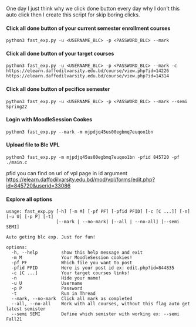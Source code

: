 
One day I just think why we click done button every day why I don't this auto click then I create this script for skip boring clicks.



#### Click all done button of your current semester enrollment courses
```
python3 fast_exp.py -u <USERNAME_BLC> -p <PASSWORD_BLC> --mark
```

#### Click all done button of your target courses 
```
python3 fast_exp.py -u <USERNAME_BLC> -p <PASSWORD_BLC> --mark -c https://elearn.daffodilvarsity.edu.bd/course/view.php?id=14226 https://elearn.daffodilvarsity.edu.bd/course/view.php?id=14314
```

#### Click all done button of pecifice semester
```
python3 fast_exp.py -u <USERNAME_BLC> -p <PASSWORD_BLC> --mark --semi Spring22
```

#### Login with MoodleSession Cookes
```
python3 fast_exp.py --mark -m mjpdjq45us00egbmq7euqoo1bn
```

#### Upload file to Blc VPL
```
python3 fast_exp.py -m mjpdjq45us00egbmq7euqoo1bn -pfid 845720 -pf ./main.c 
```
pfid you can find on url of vpl page in id argument
https://elearn.daffodilvarsity.edu.bd/mod/vpl/forms/edit.php?id=845720&userid=33086


#### Explore all options
``` 
usage: fast_exp.py [-h] [-m M] [-pf PF] [-pfid PFID] [-c [C ...]] [-n] [-u U] [-p P] [-t]
                   [--mark | --no-mark] [--all | --no-all] [--semi SEMI]

Auto geting blc exp. Just for fun!

options:
  -h, --help         show this help message and exit
  -m M               Your MoodleSession cookies!
  -pf PF             Which file you want to post
  -pfid PFID         Here is your post id ex: edit.php?id=844835
  -c [C ...]         Your target courses links!
  -n                 Hide your name!
  -u U               Username
  -p P               Password
  -t                 Run in Thread
  --mark, --no-mark  Click all mark as completed
  --all, --no-all    Work with all courses, without this flag auto get latest semister
  --semi SEMI        Define which semister with working ex: --semi Fall21
  ```
  
  
